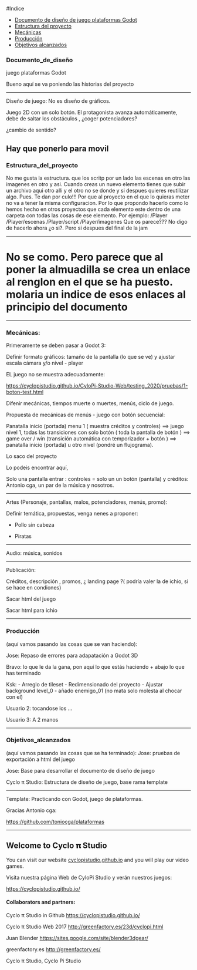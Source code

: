 #Indice
* [Documento de diseño de juego plataformas Godot](#Documento_de_diseño)
* [Estructura del proyecto ](#Estructura_del_proyecto )
* [Mecánicas](#Mecánicas)
* [Producción](#Producción)
* [Objetivos alcanzados](#Objetivos_alcanzados)

### Documento_de_diseño 
juego plataformas Godot

Bueno aquí se va poniendo las historias del proyecto

-----------------------------------

Diseño de juego: No es diseño de gráficos.

Juego 2D con un solo botón. El protagonista avanza automáticamente, debe de saltar los obstáculos , ¿coger potenciadores? 

¿cambio de sentido?

Hay que ponerlo para movil
--------------------------------
### Estructura_del_proyecto 
No me gusta la estructura. que los scritp por un lado las escenas en otro las imagenes en otro y asi. 
Cuando creas un nuevo elemento tienes que subir un archivo aqui otro alli y el otro no se donde y si despues quieres reutilizar algo. 
Pues. Te dan por culo!!!
Por que al proyecto en el que lo quieras meter no va a tener la misma configuracion. 
Por lo que propondo hacerlo como lo hemos hecho en otros proyectos que cada elemento este dentro de una carpeta con todas las cosas de ese elemento. 
Por ejemplo:
/Player
/Player/escenas
/Player/script
/Player/imagenes
Que os parece???
No digo de hacerlo ahora ¿o si?. Pero si despues del final de la jam

----------------------------------
# No se como. Pero parece que al poner la almuadilla se crea un enlace al renglon en el que se ha puesto. molaria un indice de esos enlaces al principio del documento
-----------------------------------
### Mecánicas:

Primeramente se deben pasar a Godot 3:

Definir formato gráficos: tamaño de la pantalla (lo que se ve) y ajustar escala cámara y/o nivel - player

EL juego no se muestra adecuadamente:

https://cyclopistudio.github.io/CyloPi-Studio-Web/testing_2020/pruebas/1-boton-test.html

Difenir mecánicas, tiempos muerte o muertes, menús, ciclo de juego.

Propuesta de mecánicas de menús - juego con botón secuencial:

Panatalla inicio (portada) menu 1 ( muestra créditos y controles) ==> juego nivel 1,  todas las transiciones con solo botón ( toda la pantalla de botón ) ==> game over / win (transición automática con  temporizador + botón ) ==> panatalla inicio (portada) u otro nivel (pondré un flujograma). 

Lo saco del proyecto

Lo podeis encontrar aquí, 

Solo una pantalla entrar : controles = solo un un botón (pantalla) y créditos: Antonio cga, un par de la música y nosotros. 

-----------------------------------

Artes (Personaje, pantallas, malos, potenciadores, menús, promo):

Definir temática, propuestas, venga nenes a proponer:

* Pollo sin cabeza

* Piratas

-----------------------------------

Audio: música, sonidos 

-----------------------------------

Publicación:

Créditos,  descripción , promos, ¿ landing page ?( podría valer la de ichio, si se hace en condiones)

Sacar html del juego

Sacar html para ichio

-----------------------------------

### Producción
(aquí vamos pasando las cosas que se van haciendo):

Jose: Repaso de errores para adapatación a Godot 3D

Bravo: lo que le da la gana, pon aquí lo que estás haciendo +  abajo lo que has terminado

Ksk: - Arreglo de tileset
     - Redimensionado del proyecto 
     - Ajustar background level_0
     - añado enemigo_01 (no mata solo molesta al chocar con el)

Usuario 2: tocandose los ...

Usuario 3: A 2 manos

-----------------------------------

### Objetivos_alcanzados
(aquí vamos pasando las cosas que se ha terminado):
Jose: pruebas de exportación a html del juego

Jose: Base para desarrollar el documento de diseño de juego

Cyclo π Studio: Estructura de diseño de juego, base rama template 

-----------------------------------


Template: Practicando con Godot, juego de plataformas. 

Gracias  Antonio cga:

https://github.com/toniocga/plataformas

--------------------------------------------------------------------------------------------------------------

## Welcome to Cyclo 𝛑 Studio

You can visit our website [cyclopistudio.github.io](https://cyclopistudio.github.io/) and you will play our video games.

Visita nuestra página Web de CyloPi Studio y verán nuestros juegos:

https://cyclopistudio.github.io/


#### Collaborators and partners:

Cyclo π Studio in Github https://cyclopistudio.github.io/

Cyclo π Studio Web 2017 http://greenfactory.es/23d/cyclopi.html

Juan Blender https://sites.google.com/site/blender3dgear/

greenfactory.es http://greenfactory.es/

Cyclo π Studio, Cyclo Pi Studio
